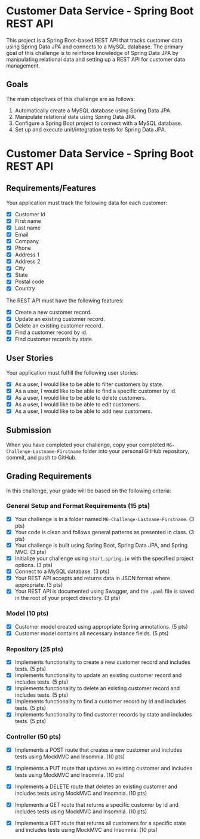 # Customer Data Service - Spring Boot REST API

This project is a Spring Boot-based REST API that tracks customer data using Spring Data JPA and connects to a MySQL database. The primary goal of this challenge is to reinforce knowledge of Spring Data JPA by manipulating relational data and setting up a REST API for customer data management.

## Goals

The main objectives of this challenge are as follows:

1. Automatically create a MySQL database using Spring Data JPA.
2. Manipulate relational data using Spring Data JPA.
3. Configure a Spring Boot project to connect with a MySQL database.
4. Set up and execute unit/integration tests for Spring Data JPA.

# Customer Data Service - Spring Boot REST API


## Requirements/Features

Your application must track the following data for each customer:

- [x] Customer Id
- [x] First name
- [x] Last name
- [x] Email
- [x] Company
- [x] Phone
- [x] Address 1
- [x] Address 2
- [x] City
- [x] State
- [x] Postal code
- [x] Country

The REST API must have the following features:

- [x] Create a new customer record.
- [x] Update an existing customer record.
- [x] Delete an existing customer record.
- [x] Find a customer record by id.
- [x] Find customer records by state.

## User Stories

Your application must fulfill the following user stories:

- [x] As a user, I would like to be able to filter customers by state.
- [x] As a user, I would like to be able to find a specific customer by id.
- [x] As a user, I would like to be able to delete customers.
- [x] As a user, I would like to be able to edit customers.
- [x] As a user, I would like to be able to add new customers.

## Submission

When you have completed your challenge, copy your completed `M6-Challenge-Lastname-Firstname` folder into your personal GitHub repository, commit, and push to GitHub.

## Grading Requirements

In this challenge, your grade will be based on the following criteria:

### General Setup and Format Requirements (15 pts)

- [x] Your challenge is in a folder named `M6-Challenge-Lastname-Firstname`. (3 pts)
- [x] Your code is clean and follows general patterns as presented in class. (3 pts)
- [x] Your challenge is built using Spring Boot, Spring Data JPA, and Spring MVC. (3 pts)
- [x] Initialize your challenge using `start.spring.io` with the specified project options. (3 pts)
- [x] Connect to a MySQL database. (3 pts)
- [x] Your REST API accepts and returns data in JSON format where appropriate. (3 pts)
- [x] Your REST API is documented using Swagger, and the `.yaml` file is saved in the root of your project directory. (3 pts)

### Model (10 pts)

- [x] Customer model created using appropriate Spring annotations. (5 pts)
- [x] Customer model contains all necessary instance fields. (5 pts)

### Repository (25 pts)

- [x] Implements functionality to create a new customer record and includes tests. (5 pts)
- [x] Implements functionality to update an existing customer record and includes tests. (5 pts)
- [x] Implements functionality to delete an existing customer record and includes tests. (5 pts)
- [x] Implements functionality to find a customer record by id and includes tests. (5 pts)
- [x] Implements functionality to find customer records by state and includes tests. (5 pts)

### Controller (50 pts)

- [x] Implements a POST route that creates a new customer and includes tests using MockMVC and Insomnia. (10 pts)
- [x] Implements a PUT route that updates an existing customer and includes tests using MockMVC and Insomnia. (10 pts)
- [x] Implements a DELETE route that deletes an existing customer and includes tests using MockMVC and Insomnia. (10 pts)
- [x] Implements a GET route that returns a specific customer by id and includes tests using MockMVC and Insomnia. (10 pts)
- [x] Implements a GET route that returns all customers for a specific state and includes tests using MockMVC and Insomnia. (10 pts)

